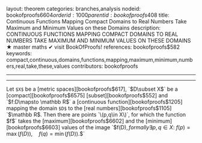 layout: theorem
categories: branches,analysis
nodeid: bookofproofs$6604
orderid: 1000
parentid: bookofproofs$408
title: Continuous Functions Mapping Compact Domains to Real Numbers Take Maximum and Minimum Values on these Domains
description: CONTINUOUS FUNCTIONS MAPPING COMPACT DOMAINS TO REAL NUMBERS TAKE MAXIMUM AND MINIMUM VALUES ON THESE DOMAINS &#9733; master maths &#10004; visit BookOfProofs!
references: bookofproofs$582
keywords: compact,continuous,domains,functions,mapping,maximum,minimum,numbers,real,take,these,values
contributors: bookofproofs

---


---

Let `$X$` be a [metric spaces][bookofproofs$617], `$D\subset X$` be a [compact][bookofproofs$6575] [subset][bookofproofs$552] and `$f:D\mapsto \mathbb R$` a [continuous function][bookofproofs$1205] mapping the domain `$D$` to the [real numbers][bookofproofs$1105] `$\mathbb R$`. Then there are points `\(p,q\in X\)`, for which the function `$f$` takes the [maximum][bookofproofs$6602] and the [minimum][bookofproofs$6603] values of the image `$f(D)$`, formally `$$\exists p,q\in X:~f(p)=\max(f(D)),\quad f(q)=\min(f(D)).$$`
